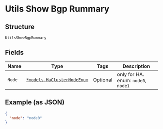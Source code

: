 
# Utils Show Bgp Rummary

## Structure

`UtilsShowBgpRummary`

## Fields

| Name | Type | Tags | Description |
|  --- | --- | --- | --- |
| `Node` | [`*models.HaClusterNodeEnum`](../../doc/models/ha-cluster-node-enum.md) | Optional | only for HA. enum: `node0`, `node1` |

## Example (as JSON)

```json
{
  "node": "node0"
}
```

